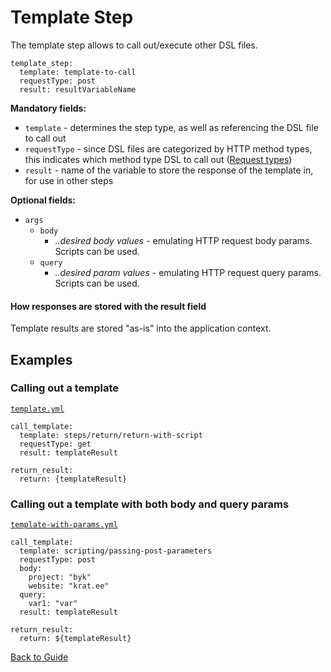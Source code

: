 # Template Step

The template step allows to call out/execute other DSL files.

```
template_step:
  template: template-to-call
  requestType: post
  result: resultVariableName
```

**Mandatory fields:**

* `template` - determines the step type, as well as referencing the DSL file to call out
* `requestType` - since DSL files are categorized by HTTP method types, this indicates which method type DSL to call
  out ([Request types](../GUIDE.md#Request-types))
* `result` - name of the variable to store the response of the template in, for use in other steps

**Optional fields:**

* `args`
    * `body`
        * *..desired body values* - emulating HTTP request body params. Scripts can be used.
    * `query`
        * *..desired param values* - emulating HTTP request query params. Scripts can be used.

#### How responses are stored with the result field

Template results are stored "as-is" into the application context.

## Examples

### Calling out a template

[`template.yml`](../../DSL/GET/steps/template/template.yml)

```
call_template:
  template: steps/return/return-with-script
  requestType: get
  result: templateResult

return_result:
  return: {templateResult}
```

### Calling out a template with both body and query params

[`template-with-params.yml`](../../DSL/GET/steps/template/template-with-params.yml)

```
call_template:
  template: scripting/passing-post-parameters
  requestType: post
  body:
    project: "byk"
    website: "krat.ee"
  query:
    var1: "var"
  result: templateResult

return_result:
  return: ${templateResult}
```

[Back to Guide](../GUIDE.md#Writing-DSL-files)
